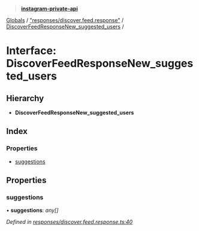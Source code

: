 > **[instagram-private-api](../README.md)**

[Globals](../README.md) / ["responses/discover.feed.response"](../modules/_responses_discover_feed_response_.md) / [DiscoverFeedResponseNew_suggested_users](_responses_discover_feed_response_.discoverfeedresponsenew_suggested_users.md) /

# Interface: DiscoverFeedResponseNew_suggested_users

## Hierarchy

* **DiscoverFeedResponseNew_suggested_users**

## Index

### Properties

* [suggestions](_responses_discover_feed_response_.discoverfeedresponsenew_suggested_users.md#suggestions)

## Properties

###  suggestions

• **suggestions**: *any[]*

*Defined in [responses/discover.feed.response.ts:40](https://github.com/dilame/instagram-private-api/blob/3e16058/src/responses/discover.feed.response.ts#L40)*